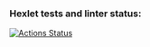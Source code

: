 ### Hexlet tests and linter status:
[![Actions Status](https://github.com/daria-z/frontend-project-11/actions/workflows/hexlet-check.yml/badge.svg)](https://github.com/daria-z/frontend-project-11/actions)
